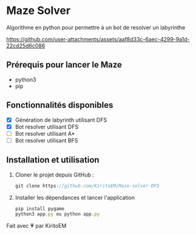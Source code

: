 # Maze Solver

Algorithme en python pour permettre à un bot de resolver un labyrinthe

https://github.com/user-attachments/assets/aaf8d33c-6aec-4299-9a1d-22cd25d6c086

  
## Prérequis pour lancer le Maze
- python3
- pip 

## Fonctionnalités disponibles
- [X] Génération de labyrinth utilisant DFS 
- [X] Bot resolver utilisant DFS 
- [ ] Bot resolver utilisant A*
- [ ] Bot resolver utilisant BFS

## Installation et utilisation

1. Cloner le projet depuis GitHub :

   ```js
   git clone https://github.com/KiritoEM/Maze-solver-DFS
   ```
    
3. Installer les dépendances et lancer l'application
   ```js
   pip install pygame
   python3 app.py ou python app.py
   ```

  Fait avec 💗 par KiritoEM
